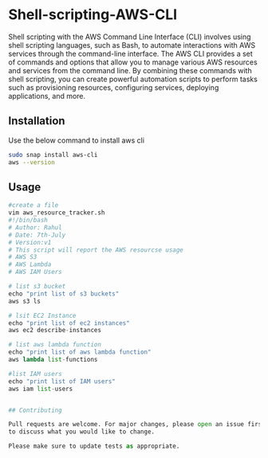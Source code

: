 # Shell-scripting-AWS-CLI
Shell scripting with the AWS Command Line Interface (CLI) involves using shell scripting languages, such as Bash, to automate interactions with AWS services through the command-line interface.
The AWS CLI provides a set of commands and options that allow you to manage various AWS resources and services from the command line. By combining these commands with shell scripting, you can create powerful automation scripts to perform tasks such as provisioning resources, configuring services, deploying applications, and more.


## Installation

Use the below command to install aws cli

```bash
sudo snap install aws-cli
aws --version 
```

## Usage

```python
#create a file 
vim aws_resource_tracker.sh
#!/bin/bash
# Author: Rahul
# Date: 7th-July
# Version:v1
# This script will report the AWS resourcse usage
# AWS S3
# AWS Lambda
# AWS IAM Users

# list s3 bucket
echo "print list of s3 buckets"
aws s3 ls

# lsit EC2 Instance
echo "print list of ec2 instances"
aws ec2 describe-instances

# list aws lambda function
echo "print list of aws lambda function"
aws lambda list-functions

#list IAM users
echo "print list of IAM users"
aws iam list-users


## Contributing

Pull requests are welcome. For major changes, please open an issue first
to discuss what you would like to change.

Please make sure to update tests as appropriate.
